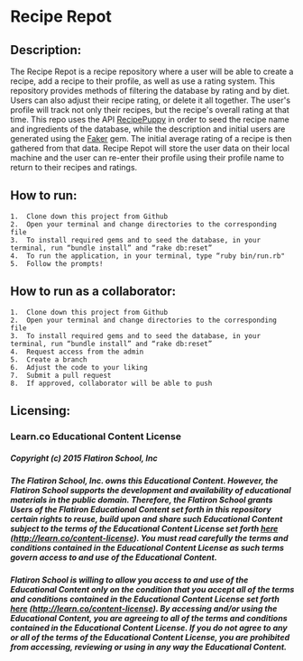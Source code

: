 # Recipe Repot

## Description:

The Recipe Repot is a recipe repository where a user will be able to create a recipe, add a recipe to their profile, as well as use a rating system. This repository provides methods of filtering the database by rating and by diet. Users can also adjust their recipe rating, or delete it all together. The user's profile will track not only their recipes, but the recipe's overall rating at that time. This repo uses the API <a href="http://www.recipepuppy.com/about/api/">RecipePuppy</a> in order to seed the recipe name and ingredients of the database, while the description and initial users are generated using the <a href="https://rubygems.org/gems/faker/versions/1.6.6">Faker</a> gem. The initial average rating of a recipe is then gathered from that data. Recipe Repot will store the user data on their local machine and the user can re-enter their profile using their profile name to return to their recipes and ratings. 

## How to run:

	1.	Clone down this project from Github
	2.	Open your terminal and change directories to the corresponding file
	3.	To install required gems and to seed the database, in your terminal, run “bundle install” and “rake db:reset”
	4.	To run the application, in your terminal, type “ruby bin/run.rb"
	5.	Follow the prompts!

## How to run as a collaborator:

	1.	Clone down this project from Github
	2.	Open your terminal and change directories to the corresponding file
	3.	To install required gems and to seed the database, in your terminal, run “bundle install” and “rake db:reset”
	4.	Request access from the admin
	5.	Create a branch
	6.	Adjust the code to your liking
	7.	Submit a pull request
	8.	If approved, collaborator will be able to push

## Licensing:

### Learn.co Educational Content License

##### Copyright (c) 2015 Flatiron School, Inc

##### The Flatiron School, Inc. owns this Educational Content. However, the Flatiron School supports the development and availability of educational materials in the public domain. Therefore, the Flatiron School grants Users of the Flatiron Educational Content set forth in this repository certain rights to reuse, build upon and share such Educational Content subject to the terms of the Educational Content License set forth [here](http://learn.co/content-license) (http://learn.co/content-license). You must read carefully the terms and conditions contained in the Educational Content License as such terms govern access to and use of the Educational Content.

##### Flatiron School is willing to allow you access to and use of the Educational Content only on the condition that you accept all of the terms and conditions contained in the Educational Content License set forth [here](http://learn.co/content-license) (http://learn.co/content-license). By accessing and/or using the Educational Content, you are agreeing to all of the terms and conditions contained in the Educational Content License. If you do not agree to any or all of the terms of the Educational Content License, you are prohibited from accessing, reviewing or using in any way the Educational Content.


